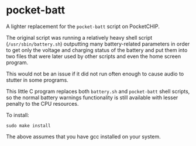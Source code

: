 # pocket-batt

A lighter replacement for the `pocket-batt` script on PocketCHIP.

The original script was running a relatively heavy shell script (`/usr/sbin/battery.sh`) outputting many 
battery-related parameters in order to get only the voltage and charging status of the battery and put them into 
two files that were later used by other scripts and even the home screen program.

This would not be an issue if it did not run often enough to cause audio to stutter in some programs.

This little C program replaces both `battery.sh` and `pocket-batt` shell scripts, so the normal battery warnings 
functionality is still available with lesser penalty to the CPU resources.

To install:

	sudo make install

The above assumes that you have gcc installed on your system.

